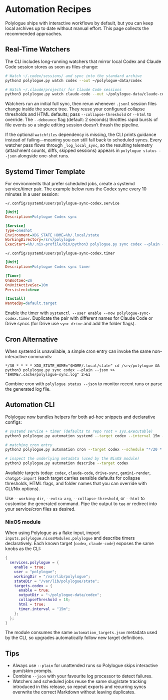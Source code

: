 # Automation Recipes

Polylogue ships with interactive workflows by default, but you can keep local archives up to date without manual effort. This page collects the recommended approaches.

## Real-Time Watchers

The CLI includes long-running watchers that mirror local Codex and Claude Code session stores as soon as files change:

```bash
# Watch ~/.codex/sessions/ and sync into the standard archive
python3 polylogue.py watch codex --out ~/polylogue-data/codex

# Watch ~/.claude/projects/ for Claude Code sessions
python3 polylogue.py watch claude-code --out ~/polylogue-data/claude-code
```

Watchers run an initial full sync, then rerun whenever `.jsonl` session files change inside the source tree. They reuse your configured collapse thresholds and HTML defaults; pass `--collapse-threshold` or `--html` to override. The `--debounce` flag (default: 2 seconds) throttles rapid bursts of file events so a single editing session doesn’t thrash the pipeline.

If the optional `watchfiles` dependency is missing, the CLI prints guidance instead of failing—meaning you can still fall back to scheduled syncs. Every watcher pass flows through `_log_local_sync`, so the resulting telemetry (attachment counts, diffs, skipped sessions) appears in `polylogue status --json` alongside one-shot runs.

## Systemd Timer Template

For environments that prefer scheduled jobs, create a systemd service/timer pair. The example below runs the Codex sync every 10 minutes in a user session:

`~/.config/systemd/user/polylogue-sync-codex.service`
```ini
[Unit]
Description=Polylogue Codex sync

[Service]
Type=oneshot
Environment=XDG_STATE_HOME=%h/.local/state
WorkingDirectory=/srv/polylogue
ExecStart=%h/.nix-profile/bin/python3 polylogue.py sync codex --plain --json
```

`~/.config/systemd/user/polylogue-sync-codex.timer`
```ini
[Unit]
Description=Polylogue Codex sync timer

[Timer]
OnBootSec=2m
OnUnitActiveSec=10m
Persistent=true

[Install]
WantedBy=default.target
```

Enable the timer with `systemctl --user enable --now polylogue-sync-codex.timer`. Duplicate the pair with different names for Claude Code or Drive syncs (for Drive use `sync drive` and add the folder flags).

## Cron Alternative

When systemd is unavailable, a simple cron entry can invoke the same non-interactive commands:

```
*/30 * * * * XDG_STATE_HOME="$HOME/.local/state" cd /srv/polylogue && python3 polylogue.py sync codex --plain --json >> "$HOME/.cache/polylogue-sync.log" 2>&1
```

Combine cron with `polylogue status --json` to monitor recent runs or parse the generated log file.

## Automation CLI

Polylogue now bundles helpers for both ad-hoc snippets and declarative configs:

```bash
# systemd service + timer (defaults to repo root + sys.executable)
python3 polylogue.py automation systemd --target codex --interval 15m --out ~/polylogue-data/codex

# matching cron entry
python3 polylogue.py automation cron --target codex --schedule "*/20 * * * *" --out ~/polylogue-data/codex

# inspect the underlying metadata (used by the NixOS module)
python3 polylogue.py automation describe --target codex
```

Available targets today: `codex`, `claude-code`, `drive-sync`, `gemini-render`, `chatgpt-import` (each target carries sensible defaults for collapse thresholds, HTML flags, and folder names that you can override with CLI/Nix options).

Use `--working-dir`, `--extra-arg`, `--collapse-threshold`, or `--html` to customise the generated command. Pipe the output to `tee` or redirect into your service/cron files as desired.

### NixOS module

When using Polylogue as a flake input, import `inputs.polylogue.nixosModules.polylogue` and describe timers declaratively. Each known target (`codex`, `claude-code`) exposes the same knobs as the CLI:

```nix
{
  services.polylogue = {
    enable = true;
    user = "polylogue";
    workingDir = "/var/lib/polylogue";
    stateDir = "/var/lib/polylogue/state";
    targets.codex = {
      enable = true;
      outputDir = "~/polylogue-data/codex";
      collapseThreshold = 18;
      html = true;
      timer.interval = "15m";
    };
  };
}
```

The module consumes the same `automation_targets.json` metadata used by the CLI, so upgrades automatically follow new target definitions.

## Tips

- Always use `--plain` for unattended runs so Polylogue skips interactive gum/skim prompts.
- Combine `--json` with your favourite log processor to detect failures.
- Watchers and scheduled jobs reuse the same slug/state tracking introduced in this release, so repeat exports and recurring syncs overwrite the correct Markdown without leaving duplicates.
